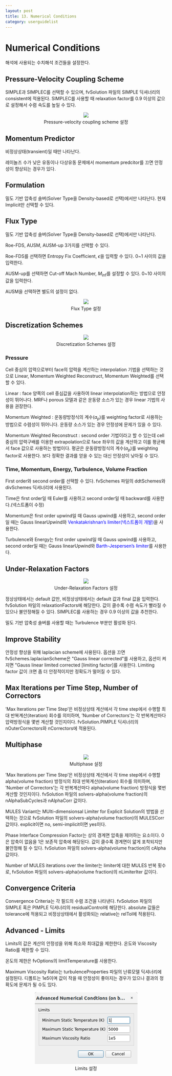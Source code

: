 ```yaml
---
layout: post
title: 13. Numerical Conditions
category: userguidelist
---
```


# Numerical Conditions

해석에 사용되는 수치해석 조건들을 설정한다.

## Pressure-Velocity Coupling Scheme

SIMPLE과 SIMPLEC를 선택할 수 있으며, fvSolution 파일의 SIMPLE 딕셔너리의 consistent에 적용된다. SIMPLEC를 사용할 때 relaxation factor를 0.9 이상의 값으로 설정해서 수렴 속도를 높일 수 있다.

<p align='center'>
    <img src="https://github.com/nextfoam/baram-pages/raw/main/screenshots/pic/scheme00.png"><br> Pressure-velocity coupling scheme 설정
</p>

## Momentum Predictor

비정상상태(transient)일 때만 나타난다.

레이놀즈 수가 낮은 유동이나 다상유동 문제에서 momentum predcitor를 끄면 안정성이 향상되는 경우가 있다.

## Formulation

밀도 기반 압축성 솔버(Solver Type을 Density-based로 선택)에서만 나타난다. 현재 Implicit만 선택할 수 있다.

## Flux Type

밀도 기반 압축성 솔버(Solver Type을 Density-based로 선택)에서만 나타난다. 

Roe-FDS, AUSM, AUSM-up 3가지를 선택할 수 있다.

Roe-FDS를 선택하면 Entropy Fix Coefficient, $\epsilon$을 입력할 수 있다. 0~1 사이의 값을 입력한다.

AUSM-up를 선택하면 Cut-off Mach Number, $M_\inf$를 설정할 수 있다. 0~10 사이의 값을 입력한다.

AUSM을 선택하면 별도의 설정이 없다.

<p align='center'>
    <img src="https://github.com/nextfoam/baram-pages/raw/main/screenshots/pic/scheme0.png"><br> Flux Type 설정
</p>

## Discretization Schemes

<p align='center'>
    <img src="https://github.com/nextfoam/baram-pages/raw/main/screenshots/pic/scheme1.png"><br> Discretization Schemes 설정
</p>

### Pressure

Cell 중심의 압력으로부터 face의 압력을 계산하는 interpolation 기법을 선택하는 것으로 Linear, Momentum Weighted Reconstruct, Momentum Weighted를 선택할 수 있다. 

Linear : face 양쪽의 cell 중심값을 사용하여 linear interpolation하는 방법으로 안정성이 뛰어나다. MRF나 porous 모델과 같은 운동량 소스가 있는 경우 linear 기법의 사용을 권장한다.

Momentum Weighted : 운동량방정식의 계수($a_p$)를 weighting factor로 사용하는 방법으로 수렴성이 뛰어니다. 운동량 소스가 있는 경우 안정성에 문제가 있을 수 있다.

Momentum Weighted Reconstruct : second order 기법이라고 할 수 있는데 cell 중심의 압력구배를 이용한 extrapolation으로 face 좌우의 값을 계산하고 이를 평균해서 face 값으로 사용하는 방법이다. 평균은 운동량방정식의 계수($a_p$)를 weighting factor로 사용한다. 보다 정확한 결과를 얻을 수 있는 대신 안정성이 낮아질 수 있다.

### Time, Momentum, Energy, Turbulence, Volume Fraction

First order와 second order를 선택할 수 있다. fvSchemes 파일의 ddtSchemes와 divSchemes 딕셔너리에 사용된다.

Time은 first order일 때 Euler를 사용하고 second order일 때 backward를 사용한다.(넥스트폼이 수정)

Momentum은 first order upwind일 때 Gauss upwind를 사용하고, second order일 때는 Gauss linearUpwind와 <span style="color:blue">Venkatakrishnan’s limiter(넥스트폼이 개발)</span>을 사용한다.

Turbulence와 Energy는 first order upwind일 때 Gauss upwind를 사용하고, second order일 때는 Gauss linearUpwind와 <span style="color:blue">Barth-Jespersen’s limiter</span>를 사용한다.


## Under-Relaxation Factors

<p align='center'>
    <img src="https://github.com/nextfoam/baram-pages/raw/main/screenshots/pic/relaxation.png"><br> Under-Relaxation Factors 설정
</p>

정상상태에서는 default 값만, 비정상상태에서는 default 값과 final 값을 입력한다. fvSolution 파일의 relaxationFactors에 해당한다. 값이 클수록 수렴 속도가 빨라질 수 있으나 불안정해질 수 있다. SIMPLEC를 사용하는 경우 0.9 이상의 값을 추천한다.

밀도 기반 압축성 솔버를 사용할 때는 Turbulence 부분만 활성화 된다.

## Improve Stability

안정성 향상을 위해 laplacian scheme에 사용된다. 옵션을 끄면 fvSchemes.laplacianScheme은 "Gauss linear corrected"를 사용하고, 옵션이 켜지면 "Gauss linear limited corrected [limiting factor]를 사용한다. Limiting factor 값이 크면 좀 더 안정적이지만 정확도가 떨어질 수 있다.

## Max Iterations per Time Step, Number of Correctors

’Max Iterations per Time Step’은 비정상상태 계산에서 각 time step에서 수행할 최대 반복계산(iteration) 회수를 의미하며, ’Number of Correctors’는 각 반복계산마다 압력방정식을 몇번 계산할 것인지이다. fvSolution.PIMPLE 딕셔너리의 nOuterCorrectors와 nCorrectors에 적용된다.

## Multiphase

<p align='center'>
    <img src="https://github.com/nextfoam/baram-pages/raw/main/screenshots/pic/multiphase.png"><br> Multiphase 설정
</p>

’Max Iterations per Time Step’은 비정상상태 계산에서 각 time step에서 수행할 alpha(volume fraction) 방정식의 최대 반복계산(iteration) 회수를 의미하며, ’Number of Correctors’는 각 반복계산마다 alpha(volume fraction) 방정식을 몇번 계산할 것인지이다. fvSolution 파일의 solvers-alpha(volume fraction)의 nAlphaSubCycles과 nAlphaCorr 값이다.

MULES Variant는 MUlti-dimensionsal Limiter for Explicit Solution의 방법을 선택하는 것으로 fvSolution 파일의 solvers-alpha(volume fraction)의 MULESCorr 값이다. explicit이면 no, semi-implicit이면 yes이다.

Phase Interface Compression Factor는 상의 경계면 압축을 제어하는 요소이다. 0은 압축이 없음을 1은 보존적 압축에 해당된다. 값이 클수록 경계면이 얇게 포착되지만 불안정해 질 수 있다. fvSolution 파일의 solvers-alpha(volume fraction)의 cAlpha 값이다.

Number of MULES iterations over the limiter는 limiter에 대한 MULES 반복 횟수로, fvSolution 파일의 solvers-alpha(volume fraction)의 nLimiterIter 값이다.

## Convergence Criteria

Convergence Criteria는 각 필드의 수렴 조건을 나타낸다. fvSolution 파일의 SIMPLE 혹은 PIMPLE 딕셔너리의 residualControl에 해당한다. absolute 값들은 tolerance에 적용되고 비정상상태에서 활성화되는 relative는 relTol에 적용된다.

## Advanced - Limits

Limits의 값은 계산의 안정성을 위해 최소와 최대값을 제한한다. 온도와 Viscosity Ratio를 제한할 수 있다. 

온도의 제한은 fvOptions의 limitTemperature를 사용한다.

Maximum Viscosity Ratio는 turbulenceProperties 파일의 난류모델 딕셔너리에 설정된다. 디폴트는 1e5이며 값이 작을 때 안정성이 좋아지는 경우가 있으나 결과의 정확도에 문제가 될 수도 있다.

<p align='center'>
    <img src="https://github.com/nextfoam/baram-pages/raw/main/screenshots/pic/limit.png"><br> Limits 설정
</p>

